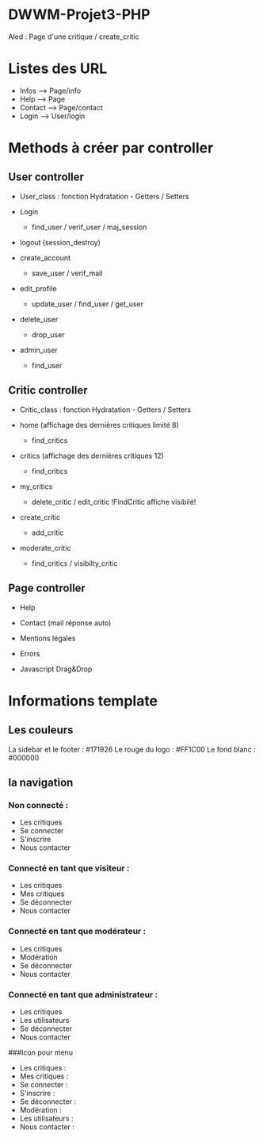 # DWWM-Projet3-PHP

Aled : Page d'une critique / create_critic
# Listes des URL
- Infos --> Page/info
- Help --> Page
- Contact --> Page/contact
- Login --> User/login
# Methods à créer par controller

## User controller

- User_class : fonction Hydratation - Getters / Setters

- Login
  - find_user / verif_user / maj_session
- logout (session_destroy)
- create_account
  - save_user / verif_mail
- edit_profile
  - update_user / find_user / get_user
- delete_user
  - drop_user 
- admin_user
  - find_user

## Critic controller

- Critic_class : fonction Hydratation - Getters / Setters

- home (affichage des dernières critiques limité 8)
  - find_critics
- critics (affichage des dernières critiques 12)
  - find_critics
- my_critics
  - delete_critic / edit_critic
!FindCritic affiche visibilé!
- create_critic
  - add_critic
- moderate_critic
  - find_critics / visibilty_critic

## Page controller

- Help
- Contact (mail réponse auto)
- Mentions légales
- Errors


- Javascript Drag&Drop


# Informations template

## Les couleurs
La sidebar et le footer :       #171926
Le rouge du logo :              #FF1C00
Le fond blanc :                 #000000

## la navigation
### Non connecté :
 - Les critiques
 - Se connecter
 - S'inscrire
 - Nous contacter

### Connecté en tant que visiteur :
 - Les critiques
 - Mes critiques
 - Se déconnecter
 - Nous contacter

### Connecté en tant que modérateur :
 - Les critiques
 - Modération
 - Se déconnecter
 - Nous contacter

### Connecté en tant que administrateur :
 - Les critiques
 - Les utilisateurs
 - Se déconnecter
 - Nous contacter


###Icon pour menu
- Les critiques :     <i class="far fa-newspaper"></i>
- Mes critiques :     <i class="far fa-sticky-note"></i>
- Se connecter :      <i class="fas fa-user"></i>
- S'inscrire :        <i class="fas fa-sign-in-alt"></i>
- Se déconnecter :    <i class="fas fa-sign-out-alt"></i>
- Modération :        <i class="fas fa-toggle-on"></i>
- Les utilisateurs :  <i class="fas fa-users"></i>
- Nous contacter :    <i class="fas fa-users"></i>
